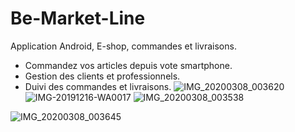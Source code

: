 # Be-Market-Line
Application Android, E-shop, commandes et livraisons.
* Commandez vos articles depuis vote smartphone.
* Gestion des clients et professionnels.
* Duivi des commandes et livraisons.
![IMG_20200308_003620](https://user-images.githubusercontent.com/37714375/127322794-3ca0e33e-d5a8-4dba-8807-56e5baddc819.jpg)
![IMG-20191216-WA0017](https://user-images.githubusercontent.com/37714375/127322797-e7ad04f7-f5af-493f-9995-bf3054e329cd.jpg)
![IMG_20200308_003538](https://user-images.githubusercontent.com/37714375/127322799-4a98b942-5b33-4839-bd95-ca47d5e9bf6a.jpg)

![IMG_20200308_003645](https://user-images.githubusercontent.com/37714375/127322796-c5600490-d3c1-4160-bacc-feb7cfefd8fe.jpg)
